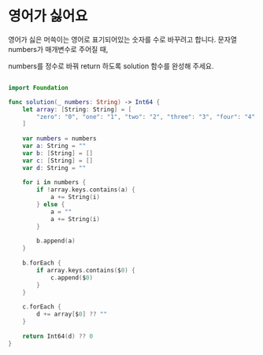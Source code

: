 영어가 싫어요
================

영어가 싫은 머쓱이는 영어로 표기되어있는 숫자를 수로 바꾸려고 합니다. 문자열 numbers가 매개변수로 주어질 때,   

numbers를 정수로 바꿔 return 하도록 solution 함수를 완성해 주세요.  

```swift 

import Foundation

func solution(_ numbers: String) -> Int64 {
    let array: [String: String] = [
        "zero": "0", "one": "1", "two": "2", "three": "3", "four": "4", "five": "5", "six": "6", "seven": "7", "eight": "8", "nine": "9"
    ]
    
    var numbers = numbers
    var a: String = ""
    var b: [String] = []
    var c: [String] = []
    var d: String = ""
    
    for i in numbers {
        if !array.keys.contains(a) {
            a += String(i)
        } else {
            a = ""
            a += String(i)
        }
        
        b.append(a)
    }
    
    b.forEach {
        if array.keys.contains($0) {
            c.append($0)
        }
    }
    
    c.forEach {
        d += array[$0] ?? ""
    }
    
    return Int64(d) ?? 0
}

```
